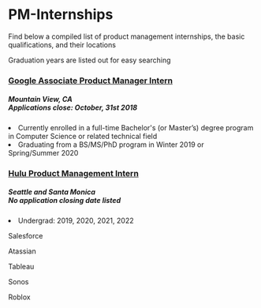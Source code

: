 # PM-Internships
Find below a compiled list of product management internships, the basic qualifications, and their locations

Graduation years are listed out for easy searching

### [Google Associate Product Manager Intern](https://careers.google.com/jobs#!t=jo&jid=/company/associate-product-manager-intern-summer-1600-amphitheatre-pkwy-mountain-view-ca-4156080579)
##### Mountain View, CA       <br> Applications close: October, 31st 2018

<li>Currently enrolled in a full-time Bachelor's (or Master’s) degree program in Computer Science or related technical field </li>

<li>Graduating from a BS/MS/PhD program in Winter 2019 or Spring/Summer 2020 </li>



### [Hulu Product Management Intern](https://careers.google.com/jobs#!t=jo&jid=/company/associate-product-manager-intern-summer-1600-amphitheatre-pkwy-mountain-view-ca-4156080579)
##### Seattle and Santa Monica       <br> No application closing date listed

<li>Undergrad: 2019, 2020, 2021, 2022</li>



Salesforce

Atassian

Tableau

Sonos

Roblox
